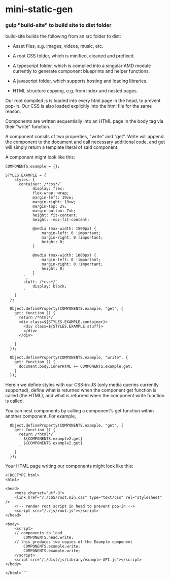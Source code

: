 # mini-static-gen

### gulp "build-site" to build site to dist folder

build-site builds the following from an src folder to dist:

* Asset files, e.g. images, videos, music, etc.
  
* A root CSS folder, which is minified, cleaned and prefixed.
  
* A typescript folder, which is compiled into a singular AMD module currently to generate component blueprints and helper functions.
  
* A javascript folder, which supports hosting and loading libraries.
  
* HTML structure copying, e.g. from index and nested pages.

Our root compiled js is loaded into every html page in the head, to prevent pop-in. Our CSS is also loaded explicitly into the html file for the same reason.

Components are written sequentially into an HTML page in the body tag via their "write" function.

A component consits of two properties, "write" and "get". Write will append the component to the document and call necessary additional code, and get will simply return a template literal of said component.

A component might look like this:

```
COMPONENTS.example = {};

STYLES.EXAMPLE = {
    styles: {
      container: /*css*/`
            display: flex;
            flex-wrap: wrap;
            margin-left: 19vw;
            margin-right: 19vw;
            margin-top: 2%;
            margin-bottom: 7vh;
            height: fit-content;
            height: -moz-fit-content;

            @media (max-width: 1500px) {
                margin-left: 0 !important;
                margin-right: 0 !important;
                height: 0;
            }

            @media (max-width: 1000px) {
                margin-left: 0 !important;
                margin-right: 0 !important;
                height: 0;
            }
        `,
        stuff: /*css*/`
            display: block;
        `
    }
  };

  Object.defineProperty(COMPONENTS.example, "get", {
    get: function () {
      return /*html*/`
      <div class=${STYLES.EXAMPLE.container}>
        <div class=${STYLES.EXAMPLE.stuff}>
        </div>
      </div>
      `
    }
  });
  
  Object.defineProperty(COMPONENTS.example, "write", {
    get: function () {
      document.body.innerHTML += COMPONENTS.example.get;
    }
  });
```

Herein we define styles with our CSS-in-JS (only media queries currently supported), define what is returned when the component get function is called (the HTML), and what is returned when the component write function is called.

You can nest components by calling a component's get function within another component. For example,

```
  Object.defineProperty(COMPONENTS.example, "get", {
    get: function () {
      return /*html*/`
        ${COMPONENTS.example2.get}
        ${COMPONENTS.example2.get}
      `
    }
  });
```

Your HTML page writing our components might look like this:

```
<!DOCTYPE html>
<html>

<head>
    <meta charset="utf-8">
    <link href="/./CSS/root.min.css" type="text/css" rel="stylesheet" />
    <!-- render root script in head to prevent pop-in -->
    <script src="/./js/root.js"></script>
</head>

<body>
    <script>
    // components to load
        COMPONENTS.head.write;
    // this produces two copies of the Example component
        COMPONENTS.example.write;
        COMPONENTS.example.write;
    </script>
    <sript src="/./dist/js/Library/example-API.js"></script>
</body>

</html>```
